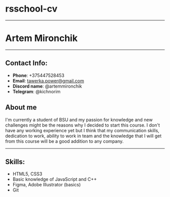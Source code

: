 # rsschool-cv
***
# Artem Mironchik
***
## Contact Info:
  * **Phone**: +375447528453
  * **Email**: tawerka.power@gmail.com
  * **Discord name**: @artemmironchik
  * **Telegram**: @kichnorim 
## About me
I'm currently a student of BSU and my passion for knowledge and new challenges might be the reasons why I decided to start this course. I don't have any working experience yet but I think that my communication skills, dedication to work, ability to work in team and the knowledge that I will get from this course will be a good addition to any company.
***
## Skills:
  * HTML5, CSS3
  * Basic knowledge of JavaScript and C++
  * Figma, Adobe Illustrator (basics)
  * Git